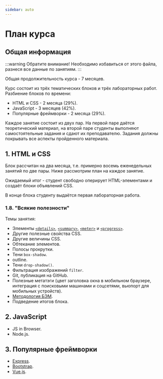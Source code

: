 ```yaml
---
sidebar: auto
---
```


# План курса

## Общая информация

:::warning Обратите внимание!
Необходимо избавиться от этого файла, разнеся все данные по занятиям.
:::

Общая продолжительность курса - 7 месяцев.

Курс состоит из трёх тематических блоков и трёх лабораторных работ. 
Разбиение блоков по времени:

- HTML и CSS - 2 месяца (29%).
- JavaScript - 3 месяцев (42%).
- Популярные фреймворки - 2 месяца (29%).

Каждое занятие состоит из двух пар. На первой паре даётся теоретический 
материал, на второй паре студенты выполняют самостоятельные задания и сдают 
их преподавателю. Задания должны покрывать все аспекты пройденного материала.

## 1. HTML и CSS

Блок рассчитан на два месяца, т.е. примерно восемь еженедельных занятий по 
две пары. Ниже рассмотрим план на каждое занятие.

Ожидаемый итог - студент свободно оперирует HTML-элементами и создаёт блоки 
объявлений CSS.

В конце блока студенту выдаётся первая лабораторная работа.

### 1.8. "Всякие полезности"

Темы занятия:

- Элементы [`<details>`](https://webref.ru/html/details),
[`<summary>`](https://webref.ru/html/summary),
[`<meter>`](https://webref.ru/html/meter) и
[`<progress>`](https://webref.ru/html/progress).
- Другие полезные свойства CSS.
- Другие величины CSS.
- Обтекание элементов.
- Полосы прокрутки.
- Тени `box-shadow`.
- outline.
- Тени `drop-shadow()`.
- Фильтрация изображений `filter`.
- Git, публикация на GitHub.
- Полезные метатэги (цвет заголовка окна в мобильном браузере, интеграция с 
поисковыми машинами и соцсетями, вьюпорт для мобильных устройств).
- [Методология БЭМ](https://ru.bem.info).
- Подведение итогов блока.

## 2. JavaScript

- JS in Browser.
- Node.js.

## 3. Популярные фреймворки

- [Express](http://expressjs.com).
- [Bootstrap](https://getbootstrap.com).
- [Vue.js](https://ru.vuejs.org/index.html).